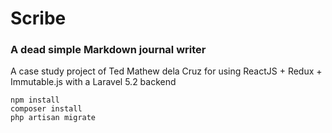 # Scribe

### A dead simple Markdown journal writer

A case study project of Ted Mathew dela Cruz for using ReactJS + Redux + Immutable.js with a Laravel 5.2 backend

    npm install
    composer install
    php artisan migrate 
    